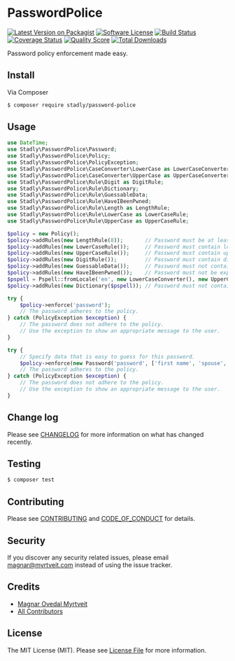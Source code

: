 # PasswordPolice

[![Latest Version on Packagist][ico-version]][link-packagist]
[![Software License][ico-license]](LICENSE.md)
[![Build Status][ico-travis]][link-travis]
[![Coverage Status][ico-scrutinizer]][link-scrutinizer]
[![Quality Score][ico-code-quality]][link-code-quality]
[![Total Downloads][ico-downloads]][link-downloads]

Password policy enforcement made easy.

## Install

Via Composer

``` bash
$ composer require stadly/password-police
```

## Usage

``` php
use DateTime;
use Stadly\PasswordPolice\Password;
use Stadly\PasswordPolice\Policy;
use Stadly\PasswordPolice\PolicyException;
use Stadly\PasswordPolice\CaseConverter\LowerCase as LowerCaseConverter;
use Stadly\PasswordPolice\CaseConverter\UpperCase as UpperCaseConverter;
use Stadly\PasswordPolice\Rule\Digit as DigitRule;
use Stadly\PasswordPolice\Rule\Dictionary;
use Stadly\PasswordPolice\Rule\GuessableData;
use Stadly\PasswordPolice\Rule\HaveIBeenPwned;
use Stadly\PasswordPolice\Rule\Length as LengthRule;
use Stadly\PasswordPolice\Rule\LowerCase as LowerCaseRule;
use Stadly\PasswordPolice\Rule\UpperCase as UpperCaseRule;

$policy = new Policy();
$policy->addRules(new LengthRule(8));       // Password must be at least 8 characters long.
$policy->addRules(new LowerCaseRule());     // Password must contain lower case letters.
$policy->addRules(new UpperCaseRule());     // Password must contain upper case letters.
$policy->addRules(new DigitRule());         // Password must contain digits.
$policy->addRules(new GuessableData());     // Password must not contain data that is easy to guess.
$policy->addRules(new HaveIBeenPwned());    // Password must not be exposed in data breaches.
$pspell = Pspell::fromLocale('en', new LowerCaseConverter(), new UpperCaseConverter());
$policy->addRules(new Dictionary($pspell)); // Password must not contain dictionary words.

try {
    $policy->enforce('password');
    // The password adheres to the policy.
} catch (PolicyException $exception) {
    // The password does not adhere to the policy.
    // Use the exception to show an appropriate message to the user.
}

try {
    // Specify data that is easy to guess for this password.
    $policy->enforce(new Password('password', ['first name', 'spouse', DateTime('birthday')]));
    // The password adheres to the policy.
} catch (PolicyException $exception) {
    // The password does not adhere to the policy.
    // Use the exception to show an appropriate message to the user.
}
```

## Change log

Please see [CHANGELOG](CHANGELOG.md) for more information on what has changed recently.

## Testing

``` bash
$ composer test
```

## Contributing

Please see [CONTRIBUTING](CONTRIBUTING.md) and [CODE_OF_CONDUCT](CODE_OF_CONDUCT.md) for details.

## Security

If you discover any security related issues, please email magnar@myrtveit.com instead of using the issue tracker.

## Credits

- [Magnar Ovedal Myrtveit][link-author]
- [All Contributors][link-contributors]

## License

The MIT License (MIT). Please see [License File](LICENSE.md) for more information.

[ico-version]: https://img.shields.io/packagist/v/stadly/password-police.svg?style=flat-square
[ico-license]: https://img.shields.io/badge/license-MIT-brightgreen.svg?style=flat-square
[ico-travis]: https://img.shields.io/travis/Stadly/PasswordPolice/master.svg?style=flat-square
[ico-scrutinizer]: https://img.shields.io/scrutinizer/coverage/g/Stadly/PasswordPolice.svg?style=flat-square
[ico-code-quality]: https://img.shields.io/scrutinizer/g/Stadly/PasswordPolice.svg?style=flat-square
[ico-downloads]: https://img.shields.io/packagist/dt/stadly/password-police.svg?style=flat-square

[link-packagist]: https://packagist.org/packages/stadly/password-police
[link-travis]: https://travis-ci.org/Stadly/PasswordPolice
[link-scrutinizer]: https://scrutinizer-ci.com/g/Stadly/PasswordPolice/code-structure
[link-code-quality]: https://scrutinizer-ci.com/g/Stadly/PasswordPolice
[link-downloads]: https://packagist.org/packages/stadly/password-police
[link-author]: https://github.com/Stadly
[link-contributors]: ../../contributors
